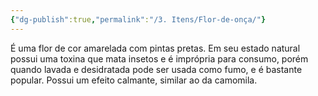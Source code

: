 ```yaml
---
{"dg-publish":true,"permalink":"/3. Itens/Flor-de-onça/"}
---
```


É uma flor de cor amarelada com pintas pretas. Em seu estado natural possui uma toxina que mata insetos e é imprópria para consumo, porém quando lavada e desidratada pode ser usada como fumo, e é bastante popular. Possui um efeito calmante, similar ao da camomila. 